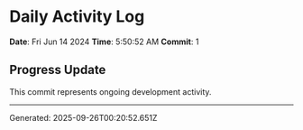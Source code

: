 # Daily Activity Log

**Date**: Fri Jun 14 2024
**Time**: 5:50:52 AM
**Commit**: 1

## Progress Update

This commit represents ongoing development activity.

---
Generated: 2025-09-26T00:20:52.651Z
